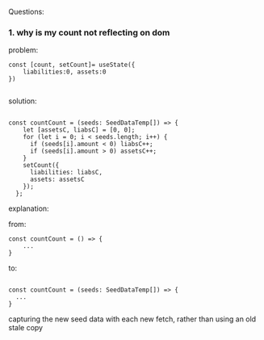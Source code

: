 Questions:

### 1. why is my count not reflecting on dom

problem:

```
const [count, setCount]= useState({
    liabilities:0, assets:0
})


```

solution:

```

const countCount = (seeds: SeedDataTemp[]) => {
    let [assetsC, liabsC] = [0, 0];
    for (let i = 0; i < seeds.length; i++) {
      if (seeds[i].amount < 0) liabsC++;
      if (seeds[i].amount > 0) assetsC++;
    }
    setCount({
      liabilities: liabsC,
      assets: assetsC
    });
  };
```

explanation:

from:

```
const countCount = () => {
    ...
}
```

to:

```

const countCount = (seeds: SeedDataTemp[]) => {
  ...
}
```

capturing the new seed data with each new fetch, rather than using an old stale copy

